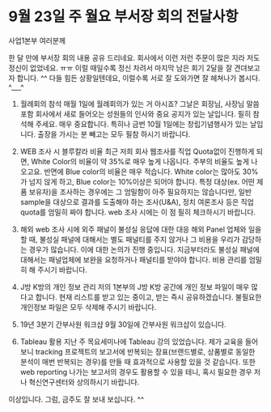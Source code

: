 # 9월 23일 주 월요 부서장 회의 전달사항


사업1본부 여러분께

한 달 만에 부서장 회의 내용 공유 드리네요. 
회사에서 이런 저런 주문이 많은 지라 저도 정신이 없었네요. ㅠㅠ
이럴 때일수록 정신 차려서 마지막 남은 회기 2달을 잘 견뎌보고자 합니다. ^^
다들 힘든 상황일텐데요, 이럴수록 서로 잘 도와가면 잘 헤쳐나가 봅시다. ^___^

1.	월례회의 참석
매월 1일에 월례회의가 있는 거 아시죠? 그날은 회장님, 사장님 말씀 포함 회사에서 새로 들어오는 성원들의 인사와 중요 공지가 있는 날입니다. 
필히 참석해 주세요. 매우 중요합니다. 
특히나 금번 10월 1일에는 창립기념행사가 있는 날입니다. 출장을 가시는 분 빼고는 모두 필참 하시기 바랍니다. 

2.	WEB 조사 시 블루칼라 비율
최근 저희 회사 웹조사를 직업 Quota없이 진행하게 되면, White Color의 비율이 약 35%로 매우 높게 나옵니다. 
주부의 비율도 높게 나오고요. 반면에 Blue color의 비율은 매우 적습니다. 
White color는 많아도 30%가 넘지 않게 하고, Blue color는 10%이상은 되어야 합니다. 
특정 대상(ex. 어떤 제품 보유자)을 조사하는 경우에는 그 엄밀함이 아주 필요하지는 않습니다만, 
일반 sample을 대상으로 결과를 도출해야 하는 조사(U&A), 정치 여론조사 등은 직업 quota를 엄밀히 짜야 합니다. 
web 조사 시에는 이 점 필히 체크하시기 바랍니다. 

3.	해외 web 조사 시에 외주 패널이 불성실 응답에 대한 대응
해외 Panel 업체와 일을 할 때, 불성실 패널에 대해서는 별도 패널티를 주지 않거나 그 비용을 우리가 감당하는 경우가 많습니다. 
이에 대한 논의가 진행 중입니다. 
지금부터라도 불성실 패널에 대해서는 패널업체에 보완을 요청하거나 패널티를 받야야 합니다. 
비용 관리를 엄밀히 해 주시기 바랍니다. 

4.	J방 K방의 개인 정보 관리
저의 1본부의 J방 K방 공간에 개인 정보 파일이 매우 많다고 합니다. 현재 리스트를 받고 있는 중이고, 받는 즉시 공유하겠습니다. 
불필요한 개인정보 파일은 모두 삭제해 주시기 바랍니다. 

5.	19년 3분기 간부사원 워크샵
9월 30일에 간부사원 워크샵이 있습니다. 

6.	Tableau 활용
지난 주 목요세미나에 Tableau 강의 있었습니다. 
제가 교육을 들어보니 tracking 프로젝트의 보고서에 반복되는 장표(브랜드별로, 상품별로 동일한 분석이 매번 반복되는 경우)를 만들 때 효과적으로 사용할 있을 것 같습니다. 
또한 web reporting 나가는 보고서의 경우도 활용할 수 있을 테니, 혹시 필요한 경우 저나 혁신연구센터와 상의하시기 바랍니다. 

이상입니다. 
그럼, 금주도 잘 보내 보십니다. ^^

